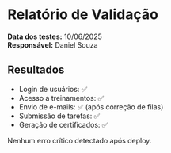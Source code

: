 # Relatório de Validação

**Data dos testes:** 10/06/2025  
**Responsável:** Daniel Souza

## Resultados

- Login de usuários: ✅
- Acesso a treinamentos: ✅
- Envio de e-mails: ✅ (após correção de filas)
- Submissão de tarefas: ✅
- Geração de certificados: ✅

Nenhum erro crítico detectado após deploy.
